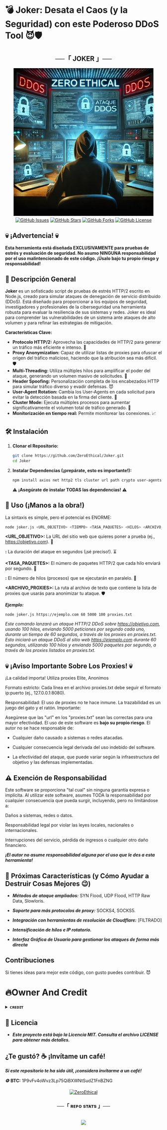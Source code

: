 # 💣 Joker: Desata el Caos (y la Seguridad) con este Poderoso DDoS Tool 😈🛡️

<h2 align="center">
    ──「 JOKER 」──
</h2>



<div align="center">
  <img src="https://github.com/ZeroEthical/Joker/blob/main/image.jpg" alt="ZeroEthical" width="450">
</div>

<div align="center">
    <a href="https://github.com/ZeroEthical/Joker/issues"><img align="center" src="https://img.shields.io/github/issues/ZeroEthical/Joker?style=flat-square" alt="GitHub Issues"></a>
    <a href="https://github.com/ZeroEthical/Joker/stargazers"><img align="center" src="https://img.shields.io/github/stars/ZeroEthical/Joker?style=flat-square" alt="GitHub Stars"></a>
    <a href="https://github.com/ZeroEthical/Joker/network/members"><img align="center" src="https://img.shields.io/github/forks/ZeroEthical/Joker?style=flat-square" alt="GitHub Forks"></a>
    <a href="LICENSE"><img align="center" src="https://img.shields.io/github/license/ZeroEthical/Joker?style=flat-square" alt="GitHub License"></a>
</div>

## 💀 ¡Advertencia! 💀

**Esta herramienta está diseñada EXCLUSIVAMENTE para pruebas de estrés y evaluación de seguridad. No asumo NINGUNA responsabilidad por el uso malintencionado de este código. ¡Úsalo bajo tu propio riesgo y responsabilidad!**

## 🎯 Descripción General

**Joker** es un sofisticado script de pruebas de estrés HTTP/2 escrito en Node.js, creado para simular ataques de denegación de servicio distribuido (DDoS). Está diseñado para proporcionar a los equipos de seguridad, investigadores y profesionales de la ciberseguridad una herramienta robusta para evaluar la resiliencia de sus sistemas y redes. Joker es ideal para comprender las vulnerabilidades de un sistema ante ataques de alto volumen y para refinar las estrategias de mitigación.

**Características Clave:**

*   **Protocolo HTTP/2:** Aprovecha las capacidades de HTTP/2 para generar un tráfico más eficiente e intenso. 📶
*   **Proxy Anonymization:** Capaz de utilizar listas de proxies para ofuscar el origen del tráfico malicioso, haciendo que la atribución sea más difícil. 🛡️
*   **Multi-Threading:** Utiliza múltiples hilos para amplificar el poder del ataque, generando un volumen masivo de solicitudes. 🧵
*   **Header Spoofing:** Personalización completa de los encabezados HTTP para simular tráfico diverso y evadir defensas. 😈
*   **User-Agent Rotation:** Cambia los User-Agents en cada solicitud para evitar la detección basada en la firma del cliente. 🤖
*   **Cluster Mode:** Ejecuta múltiples procesos para aumentar significativamente el volumen total de tráfico generado. 👯
*   **Monitorización en tiempo real:** Permite monitorear las conexiones. 📈

## 🛠️ Instalación

1.  **Clonar el Repositorio:**

    ```bash
    git clone https://github.com/ZeroEthical/Joker.git
    cd Joker
    ```

2.  **Instalar Dependencias (¡prepárate, esto es importante!):**

    ```bash
    npm install axios net http2 tls cluster url path crypto user-agents fs https zlib
    ```

    ⚠️ **¡Asegúrate de instalar TODAS las dependencias!** ⚠️

## 🔪 Uso (¡Manos a la obra!)

La sintaxis es simple, pero el potencial es ENORME:

```bash
node joker.js <URL_OBJETIVO> <TIEMPO> <TASA_PAQUETES> <HILOS> <ARCHIVO_PROXIES>
```
**<URL_OBJETIVO>:** La URL del sitio web que quieres poner a prueba (ej., https://objetivo.com). 🎯

**<TIEMPO>:** La duración del ataque en segundos (¡sé preciso!). ⏳

**<TASA_PAQUETES>:** El número de paquetes HTTP/2 que cada hilo enviará por segundo. 🚀

**<HILOS>:** El número de hilos (procesos) que se ejecutarán en paralelo. 🧵

**<ARCHIVO_PROXIES>:** La ruta al archivo de texto que contiene la lista de proxies que usarás para anonimizar tu ataque. 🛡️


***Ejemplo:***

```
node joker.js https://ejemplo.com 60 5000 100 proxies.txt
```

*Este comando lanzará un ataque HTTP/2 DDoS sobre https://objetivo.com, usando 100 hilos, enviando 5000 peticiones por segundo cada uno, durante un tiempo de 60 segundos, a través de los proxies en proxies.txt.
  Esto iniciará un ataque DDoS al sitio web https://ejemplo.com durante 60 segundos, utilizando 100 hilos y enviando 5000 paquetes por segundo, a través de los proxies listados en proxies.txt.*
  

## 💀 ¡Aviso Importante Sobre Los Proxies! 💀
¡La calidad importa! Utiliza proxies Elite, Anonimos

Formato estricto: Cada línea en el archivo proxies.txt debe seguir el formato ip:puerto (ej., 127.0.0.1:8080).

Responsabilidad: El uso de proxies no te hace inmune. La trazabilidad es un juego del gato y el ratón.
Importante:

Asegúrese que las "url" en los "proxies.txt" sean las correctas para una mayor efectividad.
  El uso de este software es **bajo su propio riesgo**. El autor no se hace responsable de:

*  Cualquier daño causado a sistemas o redes atacadas.

*  Cualquier consecuencia legal derivada del uso indebido del software.

*  La efectividad del ataque, que puede variar según la infraestructura del objetivo y las defensas implementadas.

##  ⚠️ Exención de Responsabilidad
Este software se proporciona "tal cual" sin ninguna garantía expresa o implícita. Al utilizar este software, asumes TODA la responsabilidad por cualquier consecuencia que pueda surgir, incluyendo, pero no limitándose a:

Daños a sistemas, redes o datos.

Responsabilidad legal por violar las leyes locales, nacionales o internacionales.

Interrupciones del servicio, pérdida de ingresos o cualquier otro daño financiero.

***¡El autor no asume responsabilidad alguna por el uso que le des a esta herramienta!***

## 🔧 Próximas Características (y Cómo Ayudar a Destruir Cosas Mejores 😉)
*  ***Métodos de ataque ampliados:*** SYN Flood, UDP Flood, HTTP Raw Data, Slowloris.

*  ***Soporte para más protocolos de proxy:*** SOCKS4, SOCKS5.

*  ***Integración con herramientas de resolución de Cloudflare:*** [FILTRADO]

*  ***Intensificación de hilos e IP rotatorio.***

*  ***Interfaz Gráfica de Usuario para gestionar los ataques de forma más directa***

## Contribuciones
Si tienes ideas para mejor este código, con gusto puedes contribuir. 😈


# 🔥Owner And Credit
<details>
<summary><b>ᴄʀᴇᴅɪᴛ</b></summary>
<br>

<h3 align="center">
   ᴄʀᴇᴅɪᴛs 
## sᴘᴇᴄɪᴀʟ ᴄʀᴇᴅɪᴛ

- [ZeroEthical](https://t.me/ZeroEthical)
</details>


## 📝 Licencia
*  ***Este proyecto está bajo la Licencia MIT. Consulta el archivo LICENSE para obtener más detalles.***

## ¿Te gustó? ☕ ¡Invítame un café!
***Si este repositorio te ha sido útil, ¡considera invitarme a un café!***

**🪙 BTC:** 1P9vFv4oWvz3Lp75QiBXWNtSudZ1FnBZNG 


</h3>

<p align="center">
<a href="https://github.com/ZeroEthical"> <img src="https://img.shields.io/badge/ZeroEthical-black?style=for-the-badge&logo=github" alt="ZeroEthical" /> </a>
</p>

<h3 align="center">──「 ʀᴇᴘᴏ sᴛᴀᴛs 」──</h3>

<h2 align="center">
    <a href="https://github.com/ZeroEthical/Joker"><img src="https://github-readme-stats.vercel.app/api/pin/?username=ZeroEthical&repo=Joker&theme=chartreuse-dark"></a>
    </h2>



